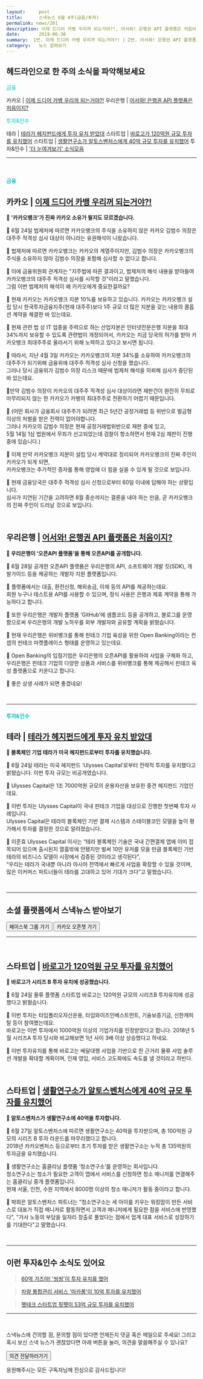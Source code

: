 ```yaml
---
layout:     post
title:      스낵뉴스 6월 4주(금융/투자) 
permalink: news/201
description: 이제 드디어 카뱅 우리꺼 되는거야?!, 어서와! 은행권 API 플랫폼은 처음이지?, 테라가 헤지펀드에게 투자 유치 받았대, 바로고가 120억원 규모 투자를 유치했어, 청소연구소가 알토스벤처스에게 40억 규모 투자를 유치했어
date:       2019-06-30
summary:  1번. 이제 드디어 카뱅 우리꺼 되는거야?! | 2번. 어서와! 은행권 API 플랫폼은 처음이지? | 그외 테라 소식도 있어요!
category:   뉴스 살펴보기
---
```



## 헤드라인으로 한 주의 소식을 파악해보세요

<a href="#fintech"></a><span style = "color: #00c3bd">금융</span>

카카오 | [이제 드디어 카뱅 우리꺼 되는거야?!](#kakaoBankJudge_finance_06_30)
우리은행 | [어서와! 은행권 API 플랫폼은 처음이지?](#wooriBankAPIplatform_finance_06_30)

<a href="#invest"></a><span style = "color: #00c3bd"> 투자&인수</span>

테라 | [테라가 헤지펀드에게 투자 유치 받았대](#teraFunding_investment_06_30)
스타트업 | [바로고가 120억원 규모 투자를 유치했어](#barogoFunding_investment_06_30)
스타트업 | [생활연구소가 알토스벤처스에게 40억 규모 투자를 유치했어](#cleaningLab_investment_06_30)
투자&인수 | ['더 눈여겨보기' 소식모음](#morethings_investment_06_30)

- - -

<br>

#### <a name="fintech"></a><span style = "color: #00c3bd">금융</span>

## <a name="kakaoBankJudge_finance_06_30"></a>카카오 | [이제 드디어 카뱅 우리꺼 되는거야?!](https://news.naver.com/main/read.nhn?mode=LSD&mid=shm&sid1=105&oid=092&aid=0002164751)

<strong>🏦 '카카오뱅크'가 진짜 카카오 소유가 될지도 모르겠습니다.</strong>

📍 6월 24일 법제처에 따르면 카카오뱅크의 주식을 소유하지 않은 카카오 김범수 의장은 대주주 적격성 심사 대상이 아니라는 유권해석이 나왔습니다.

📍 법제처에 따르면 카카오뱅크는 카카오의 계열주이지만, 김범수 의장은 카카오뱅크의 주식을 소유하지 않아 김범수 의장을 포함해 심사할 수 없다고 합니다.

📍 이에 금융위원회 관계자는 "지주법에 따른 결과이고, 법제처의 해석 내용을 받아들여 카카오뱅크의 대주주 적격성 심사를 시작할 것"이라고 말했습니다.   
그럼 이번 법제처의 해석이 왜 카카오에게 중요한걸까요?

📍 현재 카카오는 카카오뱅크 지분 10%를 보유하고 있습니다. 
카카오는 카카오뱅크 설립 당시 한국투자금융지주(현재 대주주)보다 1주 규모 더 많은 지분을 갖는 내용의 콜옵션 계약을 체결한 바 있는데요.

📍 현재 관련 법 상 IT 업종을 주력으로 하는 산업자본은 인터넷전문은행 지분을 최대 34%까지 보유할 수 있도록 관련법이 개정되어서, 카카오는 지금 당국의 허가를 받아 카카오뱅크 최대주주로 올라서기 위해 노력하고 있다고 보시면 됩니다.

📍 따라서, 지난 4월 3일 카카오는 카카오뱅크의 지분 34%를 소유하여 카카오뱅크의 대주주가 되기위해 금융위에 대주주 적격성 심사 신청을 했습니다.  
그러나 당시 금융위가 김범수 의장 리스크 때문에 법제처 해석을 의뢰해 심사가 중단된 바 있는데요.

📍만약 김범수 의장이 카카오의 대주주 적격성 심사 대상이라면 재판건이 완전히 무죄로 마무리되지 않는 한 카카오가 카뱅의 최대주주로 전환하기 어렵기 때문입니다.

📍 (어떤 회사가 금융회사 대주주가 되려면 최근 5년간 공정거래법 등 위반으로 벌금형 이상의 처벌을 받은 전력이 없어야합니다.   
그러나 카카오의 김범수 의장은 현재 공정거래법위반으로 재판 중에 있고,  
5월 14일 1심 법원에서 무죄가 선고되었는데 검찰이 항소하면서 현재 2심 재판이 진행 중에 있습니다.)

📍 이제 만약 카카오뱅크 지분이 설립 당시 계약대로 정리되어 카카오뱅크의 진짜 주인이 카카오가 되게 되면,  
카카오뱅크는 추가적인 증자를 통해 영업에 더 힘을 실을 수 있게 될 것으로 보입니다. 

📍 현재 금융당국은 대주주 적격성 심사 신청으로부터 60일 이내에 답해야 하는 상황입니다.  
 심사가 지연된 기간을 고려하면 8월 중순까지는 결론을 내야 하는 만큼, 곧 카카오뱅크의 진짜 주인이 드러날 것으로 보입니다.


<br>

## <a name="wooriBankAPIplatform_finance_06_30"></a>우리은행 | [어서와! 은행권 API 플랫폼은 처음이지?](http://www.polinews.co.kr/news/article.html?no=398056)

<strong>🏦 우리은행이 ‘오픈API 플랫폼’을 통해 오픈API를 공개합니다.</strong>

📍 6월 28일 공개한 오픈API 플랫폼은 우리은행의 API, 소프트웨어 개발 킷(SDK), 개발가이드 등을 제공하는 개발자 지원 플랫폼입니다.

📍 플랫폼에서는 대출, 환전신청, 해외송금, 이체 등의 API를 제공하는데요.  
회원 누구나 테스트용 API를 사용할 수 있으며, 정식 사용은 은행과 제휴 계약을 통해 가능하다고 합니다.

📍 또한 우리은행은 개발자 플랫폼 ‘GitHub’에 샘플코드 등을 공개하고, 블로그를 운영함으로써 우리은행의 개발 노하우를 외부 개발자와 공유할 계획을 밝혔습니다.

📍 현재 우리은행은 위비뱅크를 통해 핀테크 기업 육성을 위한 Open Banking이라는 컨셉의 핀테크 마켓플레이스 형태를 운영하고 있는데요.

📍 Open Banking의 입점기업은 우리은행의 오픈API를 활용하여 사업을 구체화 하고,  
우리은행은 핀테크 기업의 다양한 상품과 서비스를 위비뱅크를 통해 제공해서 핀테크 육성 플랫폼으로 키운다고 합니다.

📍 좋은 상생 사례가 되면 좋겠네요!

<br>

- - -


#### <a name="invest"></a><span style = "color: #00c3bd">투자&인수</span>

## <a name="teraFunding_investment_06_30"></a>테라 | [테라가 헤지펀드에게 투자 유치 받았대](https://news.naver.com/main/read.nhn?mode=LSD&mid=shm&sid1=105&oid=014&aid=0004250070)

<strong> 💸 블록체인 기업 테라가 미국 헤지펀드로부터 투자를 유치했습니다.</strong>

📍 6월 24일 테라는 미국 헤지펀드 ‘Ulysses Capital’로부터 전략적 투자를 유치했다고 밝혔습니다.
이번 투자 규모는 비공개였습니다. 

📍 Ulysses Capital은 1조 7000억원 규모의 운용자산을 보유한 중견 헤지펀드 기업인데요.

📍 이번 투자는 Ulysses Capital이 국내 핀테크 기업을 대상으로 진행한 첫번째 투자 사례입니다.   
Ulysses Capital은 테라의 블록체인 기반 결제 시스템과 스테이블코인 모델을 높이 평가해서 투자를 결정한 것으로 알려졌습니다.

📍 이준효 Ulysses Capital 이사는 “테라 블록체인 기술은 국내 간편결제 앱에 이미 접목되어 있으며 출시된지 열흘밖에 안됐지만 벌써 10만 유저를 모을 만큼 블록체인 기반 테라의 비즈니스 모델이 시장에서 검증된 것이라고 생각된다”,   
“우리는 테라가 국내뿐 아니라 아시아 전역에서 빠르게 사업을 확장할 수 있을 것이며, 많은 이커머스 파트너들이 테라를 고대하고 있어 기대가 크다”고 말했습니다.


<br>

- - -

## 소셜 플랫폼에서 스낵뉴스 받아보기

<a class="button_post_a" href="https://www.facebook.com/groups/2025149054465611/?ref=group_browse_new" onclick="ga('send', 'event', 'post', 'click', 'facebook');" ><button class="button_post_refer">페이스북 그룹 가기</button></a>
<a class="button_post_a" href="https://goo.gl/forms/wf7tAS667BXFi04k2" onclick="ga('send', 'event', 'post', 'click', 'kakao');" ><button class="button_post_refer" >카카오 오픈챗 가기</button></a>

- - -

<br>

## <a name="barogoFunding_investment_06_30"></a>스타트업 | [바로고가 120억원 규모 투자를 유치했어](https://news.naver.com/main/read.nhn?mode=LSD&mid=shm&sid1=105&oid=092&aid=0002164679)

<strong>💸 바로고가 시리즈 B 투자 유치에 성공했습니다.</strong>

📍 6월 24일 물류 플랫폼 스타트업 바로고는 120억원 규모의 시리즈B 투자유치에 성공했다고 밝혔습니다.

📍 이번 투자는 타임폴리오자산운용, 타임와이즈인베스트먼트, 기술보증기금, 신한캐피탈 등이 참여했는데요.  
바로고는 이번 투자에서 1000억원 이상의 기업가치를 인정받았다고 합니다. 
2018년 5월 시리즈A 투자 당시와 비교해보면 1년 사이 3배 이상 상승했다고 하네요.

📍 이번 투자유치를 통해 바로고는 배달대행 사업을 기반으로 한 근거리 물류 사업 솔루션 개발을 확대할 계획이며, 인재 영입, 서비스 고도화에도 속도를 낼 것이라고 하빈다.

<br>

## <a name="cleaningLab_investment_06_30"></a>스타트업 | [생활연구소가 알토스벤처스에게 40억 규모 투자를 유치했어](https://news.naver.com/main/read.nhn?mode=LSD&mid=shm&sid1=105&oid=366&aid=0000437412)

<strong>💸 알토스벤처스가 생활연구소에 40억을 투자합니다.</strong>

📍 6월 27일 알토스벤처스에 따르면 생활연구소는 40억을 투자받으며, 총 100억원 규모의 시리즈 B 투자 라운드를 마무리했다고 합니다.   
2018년 카카오벤처스 등으로부터 초기 투자를 받은 생활연구소는 누적 총 135억원의 투자금을 유치했습니다.

📍 생활연구소는 홈클리닝 플랫폼 ‘청소연구소’를 운영하는 회사입니다.   
청소연구소는 청소가 필요한 고객이 앱에서 서비스를 신청하면 청소 매니저를 연결해주는 홈클리닝 중개 플랫폼입니다.   
현재 서울, 인천, 수원 지역에서 8000명 이상의 청소 매니저가 활동 중이라고 합니다.

📍 박희은 알토스벤처스 파트너는 "청소연구소는 세 아이를 키우는 워킹맘이 만든 서비스로 대표가 직접 매니저로 활동하면서 고객과 매니저에게 필요한 점을 서비스에 반영했다", "가사 노동의 부담을 일자리 창출로 풀었다는 점에서 업계 대표 서비스로 성장하기를 기대한다"고 말했습니다.

<br>


- - -

## <a name="morethings_investment_06_30"></a>이런 투자&인수 소식도 있어요

> [60억 가즈아! '씽씽'이 투자 유치를 했어](https://news.naver.com/main/read.nhn?mode=LSD&mid=shm&sid1=105&oid=293&aid=0000024322)

> [차량 통합관리 서비스 '마카롱'이 10억 투자를 유치했어](https://news.naver.com/main/read.nhn?mode=LSD&mid=shm&sid1=105&oid=008&aid=0004237551)

> [펫테크 스타트업 핏펫이 53억 규모 투자를 유치했어](https://www.venturesquare.net/784598)

- - -

<br>


스낵뉴스에 건의할 점, 문의할 점이 있다면 언제든지 댓글 혹은 메일으로 주세요!
그리고 혹시 보신 스낵 뉴스가 괜찮았다면 아래 버튼을 눌러, 의견을 말씀해주실 수 있나요?

<a class="button_post_a" href="https://seanlion.typeform.com/to/giDc38" onclick="ga('send', 'event', 'post', 'click', 'survey_news');" ><button class="button_post_refer">의견 전달하러가기</button></a>


응원해주시는 모든 구독자님께 진심으로 감사드립니다!